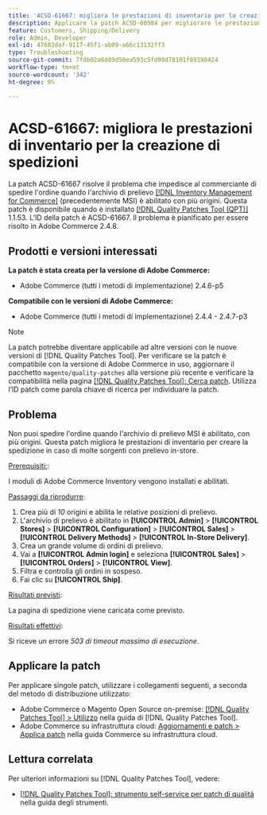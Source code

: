 ```yaml
---
title: 'ACSD-61667: migliora le prestazioni di inventario per la creazione di spedizioni'
description: Applicare la patch ACSD-60584 per migliorare le prestazioni di inventario per la creazione di spedizioni in caso di molte sorgenti con prelievo in-store.
feature: Customers, Shipping/Delivery
role: Admin, Developer
exl-id: 47682daf-9117-45f1-ab09-a66c13132ff3
type: Troubleshooting
source-git-commit: 7fdb02a6d89d50ea593c5fd99d78101f89198424
workflow-type: tm+mt
source-wordcount: '342'
ht-degree: 0%

---
```


# ACSD-61667: migliora le prestazioni di inventario per la creazione di spedizioni

La patch ACSD-61667 risolve il problema che impedisce al commerciante di spedire l&#39;ordine quando l&#39;archivio di prelievo [[!DNL Inventory Management for Commerce]](https://experienceleague.adobe.com/en/docs/commerce-admin/inventory/introduction) (precedentemente MSI) è abilitato con più origini. Questa patch è disponibile quando è installato [[!DNL Quality Patches Tool (QPT)]](/help/tools/quality-patches-tool/quality-patches-tool-to-self-serve-quality-patches.md) 1.1.53. L’ID della patch è ACSD-61667. Il problema è pianificato per essere risolto in Adobe Commerce 2.4.8.

## Prodotti e versioni interessati

**La patch è stata creata per la versione di Adobe Commerce:**

* Adobe Commerce (tutti i metodi di implementazione) 2.4.6-p5

**Compatibile con le versioni di Adobe Commerce:**

* Adobe Commerce (tutti i metodi di implementazione) 2.4.4 - 2.4.7-p3

>[!NOTE]
>
>La patch potrebbe diventare applicabile ad altre versioni con le nuove versioni di [!DNL Quality Patches Tool]. Per verificare se la patch è compatibile con la versione di Adobe Commerce in uso, aggiornare il pacchetto `magento/quality-patches` alla versione più recente e verificare la compatibilità nella pagina [[!DNL Quality Patches Tool]: Cerca patch](https://experienceleague.adobe.com/tools/commerce-quality-patches/index.html). Utilizza l’ID patch come parola chiave di ricerca per individuare la patch.

## Problema

Non puoi spedire l&#39;ordine quando l&#39;archivio di prelievo MSI è abilitato, con più origini. Questa patch migliora le prestazioni di inventario per creare la spedizione in caso di molte sorgenti con prelievo in-store.

<u>Prerequisiti:</u>:

I moduli di Adobe Commerce Inventory vengono installati e abilitati.

<u>Passaggi da riprodurre</u>:

1. Crea più di *10* origini e abilita le relative posizioni di prelievo.
1. L&#39;archivio di prelievo è abilitato in **[!UICONTROL Admin]** > **[!UICONTROL Stores]** > **[!UICONTROL Configuration]** > **[!UICONTROL Sales]** > **[!UICONTROL Delivery Methods]** > **[!UICONTROL In-Store Delivery]**.
1. Crea un grande volume di ordini di prelievo.
1. Vai a **[!UICONTROL Admin login]** e seleziona **[!UICONTROL Sales]** > **[!UICONTROL Orders]** > **[!UICONTROL View]**.
1. Filtra e controlla gli ordini in sospeso.
1. Fai clic su **[!UICONTROL Ship]**.

<u>Risultati previsti</u>:

La pagina di spedizione viene caricata come previsto.

<u>Risultati effettivi</u>:

Si riceve un errore *503 di timeout massimo di esecuzione*.

## Applicare la patch

Per applicare singole patch, utilizzare i collegamenti seguenti, a seconda del metodo di distribuzione utilizzato:

* Adobe Commerce o Magento Open Source on-premise: [[!DNL Quality Patches Tool] > Utilizzo](/help/tools/quality-patches-tool/usage.md) nella guida di [!DNL Quality Patches Tool].
* Adobe Commerce su infrastruttura cloud: [Aggiornamenti e patch > Applica patch](https://experienceleague.adobe.com/docs/commerce-cloud-service/user-guide/develop/upgrade/apply-patches.html) nella guida Commerce su infrastruttura cloud.

## Lettura correlata

Per ulteriori informazioni su [!DNL Quality Patches Tool], vedere:

* [[!DNL Quality Patches Tool]: strumento self-service per patch di qualità](/help/tools/quality-patches-tool/quality-patches-tool-to-self-serve-quality-patches.md) nella guida degli strumenti.
